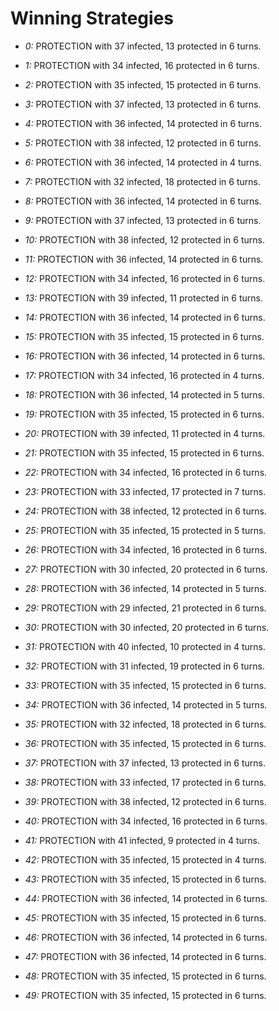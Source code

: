 # Winning Strategies

* _0:_ PROTECTION with 37 infected, 13 protected in 6 turns.


* _1:_ PROTECTION with 34 infected, 16 protected in 6 turns.


* _2:_ PROTECTION with 35 infected, 15 protected in 6 turns.


* _3:_ PROTECTION with 37 infected, 13 protected in 6 turns.


* _4:_ PROTECTION with 36 infected, 14 protected in 6 turns.


* _5:_ PROTECTION with 38 infected, 12 protected in 6 turns.


* _6:_ PROTECTION with 36 infected, 14 protected in 4 turns.


* _7:_ PROTECTION with 32 infected, 18 protected in 6 turns.


* _8:_ PROTECTION with 36 infected, 14 protected in 6 turns.


* _9:_ PROTECTION with 37 infected, 13 protected in 6 turns.


* _10:_ PROTECTION with 38 infected, 12 protected in 6 turns.


* _11:_ PROTECTION with 36 infected, 14 protected in 6 turns.


* _12:_ PROTECTION with 34 infected, 16 protected in 6 turns.


* _13:_ PROTECTION with 39 infected, 11 protected in 6 turns.


* _14:_ PROTECTION with 36 infected, 14 protected in 6 turns.


* _15:_ PROTECTION with 35 infected, 15 protected in 6 turns.


* _16:_ PROTECTION with 36 infected, 14 protected in 6 turns.


* _17:_ PROTECTION with 34 infected, 16 protected in 4 turns.


* _18:_ PROTECTION with 36 infected, 14 protected in 5 turns.


* _19:_ PROTECTION with 35 infected, 15 protected in 6 turns.


* _20:_ PROTECTION with 39 infected, 11 protected in 4 turns.


* _21:_ PROTECTION with 35 infected, 15 protected in 6 turns.


* _22:_ PROTECTION with 34 infected, 16 protected in 6 turns.


* _23:_ PROTECTION with 33 infected, 17 protected in 7 turns.


* _24:_ PROTECTION with 38 infected, 12 protected in 6 turns.


* _25:_ PROTECTION with 35 infected, 15 protected in 5 turns.


* _26:_ PROTECTION with 34 infected, 16 protected in 6 turns.


* _27:_ PROTECTION with 30 infected, 20 protected in 6 turns.


* _28:_ PROTECTION with 36 infected, 14 protected in 5 turns.


* _29:_ PROTECTION with 29 infected, 21 protected in 6 turns.


* _30:_ PROTECTION with 30 infected, 20 protected in 6 turns.


* _31:_ PROTECTION with 40 infected, 10 protected in 4 turns.


* _32:_ PROTECTION with 31 infected, 19 protected in 6 turns.


* _33:_ PROTECTION with 35 infected, 15 protected in 6 turns.


* _34:_ PROTECTION with 36 infected, 14 protected in 5 turns.


* _35:_ PROTECTION with 32 infected, 18 protected in 6 turns.


* _36:_ PROTECTION with 35 infected, 15 protected in 6 turns.


* _37:_ PROTECTION with 37 infected, 13 protected in 6 turns.


* _38:_ PROTECTION with 33 infected, 17 protected in 6 turns.


* _39:_ PROTECTION with 38 infected, 12 protected in 6 turns.


* _40:_ PROTECTION with 34 infected, 16 protected in 6 turns.


* _41:_ PROTECTION with 41 infected, 9 protected in 4 turns.


* _42:_ PROTECTION with 35 infected, 15 protected in 4 turns.


* _43:_ PROTECTION with 35 infected, 15 protected in 6 turns.


* _44:_ PROTECTION with 36 infected, 14 protected in 6 turns.


* _45:_ PROTECTION with 35 infected, 15 protected in 6 turns.


* _46:_ PROTECTION with 36 infected, 14 protected in 6 turns.


* _47:_ PROTECTION with 36 infected, 14 protected in 6 turns.


* _48:_ PROTECTION with 35 infected, 15 protected in 6 turns.


* _49:_ PROTECTION with 35 infected, 15 protected in 6 turns.


